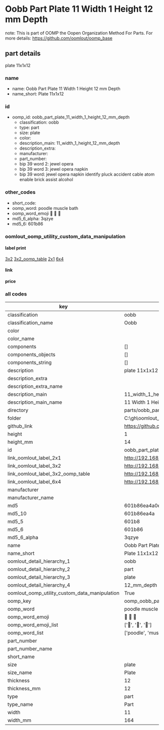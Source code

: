 # Oobb Part Plate 11 Width 1 Height 12 mm Depth  

note: This is part of OOMP the Oopen Organization Method For Parts. For more details: https://github.com/oomlout/oomp_base

##  part details
  



plate 11x1x12



### name
* name: Oobb Part Plate 11 Width 1 Height 12 mm Depth
* name_short: Plate 11x1x12 
### id
* oomp_id: oobb_part_plate_11_width_1_height_12_mm_depth
  * classification: oobb
  * type: part
  * size: plate
  * color: 
  * description_main: 11_width_1_height_12_mm_depth
  * description_extra: 
  * manufacturer: 
  * part_number: 
  * bip 39 word 2: jewel opera
  * bip 39 word 3: jewel opera napkin
  * bip 39 word: jewel opera napkin identify pluck accident cable atom enable brick assist alcohol

### other_codes
* short_code: 
* oomp_word: poodle muscle bath
* oomp_word_emoji :poodle: :muscle: :bath:
* md5_6_alpha: 3qzye
* md5_6: 601b86






### oomlout_oomp_utility_custom_data_manipulation
#### label print
[3x2](http://192.168.1.245:1112/?label=oomp%203qzye)
[3x2_oomp_table](http://192.168.1.108:1112/?label=oomp%203qzye)
[2x1](http://192.168.1.242:1112/?label=oomp%203qzye)
[6x4](http://192.168.1.55:1112/?label=oomp%203qzye)    

#### link

                              

#### price







### all codes 
| key | value |  
| --- | --- |  
| classification | oobb |  
| classification_name | Oobb |  
| color |  |  
| color_name |  |  
| components | [] |  
| components_objects | [] |  
| components_string | [] |  
| description | plate 11x1x12 |  
| description_extra |  |  
| description_extra_name |  |  
| description_main | 11_width_1_height_12_mm_depth |  
| description_main_name | 11 Width 1 Height 12 mm Depth |  
| directory | parts/oobb_part_plate_11_width_1_height_12_mm_depth |  
| folder | C:\gh\oomlout_oobb_version_4_generated_parts\things\oobb_part_plate_11_width_1_height_12_mm_depth |  
| github_link | https://github.com/oomlout/oomlout_oomp_part_src/tree/main/parts/oobb_part_plate_11_width_1_height_12_mm_depth |  
| height | 1 |  
| height_mm | 14 |  
| id | oobb_part_plate_11_width_1_height_12_mm_depth |  
| link_oomlout_label_2x1 | http://192.168.1.242:1112/?label=oomp%203qzye |  
| link_oomlout_label_3x2 | http://192.168.1.245:1112/?label=oomp%203qzye |  
| link_oomlout_label_3x2_oomp_table | http://192.168.1.108:1112/?label=oomp%203qzye |  
| link_oomlout_label_6x4 | http://192.168.1.55:1112/?label=oomp%203qzye |  
| manufacturer |  |  
| manufacturer_name |  |  
| md5 | 601b86ea4a0e43fc05d3570925e6d3bf |  
| md5_10 | 601b86ea4a |  
| md5_5 | 601b8 |  
| md5_6 | 601b86 |  
| md5_6_alpha | 3qzye |  
| name | Oobb Part Plate 11 Width 1 Height 12 mm Depth |  
| name_short | Plate 11x1x12  |  
| oomlout_detail_hierarchy_1 | oobb |  
| oomlout_detail_hierarchy_2 | part |  
| oomlout_detail_hierarchy_3 | plate |  
| oomlout_detail_hierarchy_4 | 12_mm_depth |  
| oomlout_oomp_utility_custom_data_manipulation | True |  
| oomp_key | oomp_oobb_part_plate_11_width_1_height_12_mm_depth |  
| oomp_word | poodle muscle bath |  
| oomp_word_emoji | :poodle: :muscle: :bath: |  
| oomp_word_emoji_list | [':poodle:', ':muscle:', ':bath:'] |  
| oomp_word_list | ['poodle', 'muscle', 'bath'] |  
| part_number |  |  
| part_number_name |  |  
| short_name |  |  
| size | plate |  
| size_name | Plate |  
| thickness | 12 |  
| thickness_mm | 12 |  
| type | part |  
| type_name | Part |  
| width | 11 |  
| width_mm | 164 |  
